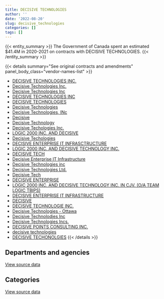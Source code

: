 ```yaml
---
title: DECISIVE TECHNOLOGIES
author: ''
date: '2022-08-20'
slug: decisive_technologies
categories: []
tags: []
---
```


<script src="/rmarkdown-libs/htmlwidgets/htmlwidgets.js"></script>
<link href="/rmarkdown-libs/datatables-css/datatables-crosstalk.css" rel="stylesheet" />
<script src="/rmarkdown-libs/datatables-binding/datatables.js"></script>
<script src="/rmarkdown-libs/jquery/jquery-3.6.0.min.js"></script>
<link href="/rmarkdown-libs/dt-core-bootstrap/css/dataTables.bootstrap.min.css" rel="stylesheet" />
<link href="/rmarkdown-libs/dt-core-bootstrap/css/dataTables.bootstrap.extra.css" rel="stylesheet" />
<script src="/rmarkdown-libs/dt-core-bootstrap/js/jquery.dataTables.min.js"></script>
<script src="/rmarkdown-libs/dt-core-bootstrap/js/dataTables.bootstrap.min.js"></script>
<link href="/rmarkdown-libs/crosstalk/css/crosstalk.min.css" rel="stylesheet" />
<script src="/rmarkdown-libs/crosstalk/js/crosstalk.min.js"></script>
<script src="/rmarkdown-libs/htmlwidgets/htmlwidgets.js"></script>
<link href="/rmarkdown-libs/datatables-css/datatables-crosstalk.css" rel="stylesheet" />
<script src="/rmarkdown-libs/datatables-binding/datatables.js"></script>
<script src="/rmarkdown-libs/jquery/jquery-3.6.0.min.js"></script>
<link href="/rmarkdown-libs/dt-core-bootstrap/css/dataTables.bootstrap.min.css" rel="stylesheet" />
<link href="/rmarkdown-libs/dt-core-bootstrap/css/dataTables.bootstrap.extra.css" rel="stylesheet" />
<script src="/rmarkdown-libs/dt-core-bootstrap/js/jquery.dataTables.min.js"></script>
<script src="/rmarkdown-libs/dt-core-bootstrap/js/dataTables.bootstrap.min.js"></script>
<link href="/rmarkdown-libs/crosstalk/css/crosstalk.min.css" rel="stylesheet" />
<script src="/rmarkdown-libs/crosstalk/js/crosstalk.min.js"></script>

{{< entity_summary >}}
The Government of Canada spent an estimated \$41.4M in 2020-2021 on contracts with DECISIVE TECHNOLOGIES.
{{< /entity_summary >}}

{{< details summary="See original contracts and amendments" panel_body_class="vendor-names-list" >}}
- [DECISIVE TECHNOLOGIES INC.](https://search.open.canada.ca/en/ct/?sort=contract_value_f%20desc&page=1&search_text=%22DECISIVE%20TECHNOLOGIES%20INC.%22)
- [Decisive Technologies Inc.](https://search.open.canada.ca/en/ct/?sort=contract_value_f%20desc&page=1&search_text=%22Decisive%20Technologies%20Inc.%22)
- [Decisive Technologies Inc](https://search.open.canada.ca/en/ct/?sort=contract_value_f%20desc&page=1&search_text=%22Decisive%20Technologies%20Inc%22)
- [DECISIVE TECHNOLOGIES INC](https://search.open.canada.ca/en/ct/?sort=contract_value_f%20desc&page=1&search_text=%22DECISIVE%20TECHNOLOGIES%20INC%22)
- [DECISIVE TECHNOLOGIES](https://search.open.canada.ca/en/ct/?sort=contract_value_f%20desc&page=1&search_text=%22DECISIVE%20TECHNOLOGIES%22)
- [Decisive Technologies](https://search.open.canada.ca/en/ct/?sort=contract_value_f%20desc&page=1&search_text=%22Decisive%20Technologies%22)
- [Decisive Technologies, INc](https://search.open.canada.ca/en/ct/?sort=contract_value_f%20desc&page=1&search_text=%22Decisive%20Technologies%2c%20INc%22)
- [Decisive](https://search.open.canada.ca/en/ct/?sort=contract_value_f%20desc&page=1&search_text=%22Decisive%22)
- [Decisive Technology](https://search.open.canada.ca/en/ct/?sort=contract_value_f%20desc&page=1&search_text=%22Decisive%20Technology%22)
- [Decisive Techologies Inc.](https://search.open.canada.ca/en/ct/?sort=contract_value_f%20desc&page=1&search_text=%22Decisive%20Techologies%20Inc.%22)
- [LOGIC 2000 INC. AND DECISIVE](https://search.open.canada.ca/en/ct/?sort=contract_value_f%20desc&page=1&search_text=%22LOGIC%202000%20INC.%20AND%20DECISIVE%22)
- [Decisive Techologies](https://search.open.canada.ca/en/ct/?sort=contract_value_f%20desc&page=1&search_text=%22Decisive%20Techologies%22)
- [DECISIVE ENTERPRISE IT INFRASCTRUCTURE](https://search.open.canada.ca/en/ct/?sort=contract_value_f%20desc&page=1&search_text=%22DECISIVE%20ENTERPRISE%20IT%20INFRASCTRUCTURE%22)
- [LOGIC 2000 INC. AND DECISIVE TECHNOLOGY INC.](https://search.open.canada.ca/en/ct/?sort=contract_value_f%20desc&page=1&search_text=%22LOGIC%202000%20INC.%20AND%20DECISIVE%20TECHNOLOGY%20INC.%22)
- [DECISIVE TECH](https://search.open.canada.ca/en/ct/?sort=contract_value_f%20desc&page=1&search_text=%22DECISIVE%20TECH%22)
- [Decisive Enterprise IT Infrastructure](https://search.open.canada.ca/en/ct/?sort=contract_value_f%20desc&page=1&search_text=%22Decisive%20Enterprise%20IT%20Infrastructure%22)
- [Decisive Technologies inc](https://search.open.canada.ca/en/ct/?sort=contract_value_f%20desc&page=1&search_text=%22Decisive%20Technologies%20inc%22)
- [Decisive Technologies Ltd.](https://search.open.canada.ca/en/ct/?sort=contract_value_f%20desc&page=1&search_text=%22Decisive%20Technologies%20Ltd.%22)
- [Decisive Tech](https://search.open.canada.ca/en/ct/?sort=contract_value_f%20desc&page=1&search_text=%22Decisive%20Tech%22)
- [DECISIVE ENTERPRISE](https://search.open.canada.ca/en/ct/?sort=contract_value_f%20desc&page=1&search_text=%22DECISIVE%20ENTERPRISE%22)
- [LOGIC 2000 INC. AND DECISIVE TECHNOLOGY INC. IN CJV. (O/A TEAM LOGIC TBIPS)](https://search.open.canada.ca/en/ct/?sort=contract_value_f%20desc&page=1&search_text=%22LOGIC%202000%20INC.%20AND%20DECISIVE%20TECHNOLOGY%20INC.%20IN%20CJV.%20%28O%2fA%20TEAM%20LOGIC%20TBIPS%29%22)
- [DECISIVE ENTERPRISE IT INFRASTRUCTURE](https://search.open.canada.ca/en/ct/?sort=contract_value_f%20desc&page=1&search_text=%22DECISIVE%20ENTERPRISE%20IT%20INFRASTRUCTURE%22)
- [DECISIVE](https://search.open.canada.ca/en/ct/?sort=contract_value_f%20desc&page=1&search_text=%22DECISIVE%22)
- [DECISIVE TECHNOLOGIE INC.](https://search.open.canada.ca/en/ct/?sort=contract_value_f%20desc&page=1&search_text=%22DECISIVE%20TECHNOLOGIE%20INC.%22)
- [Decisive Technologies - Ottawa](https://search.open.canada.ca/en/ct/?sort=contract_value_f%20desc&page=1&search_text=%22Decisive%20Technologies%20-%20Ottawa%22)
- [Decisive Technolodies Inc](https://search.open.canada.ca/en/ct/?sort=contract_value_f%20desc&page=1&search_text=%22Decisive%20Technolodies%20Inc%22)
- [Decisive Technologies Incs.](https://search.open.canada.ca/en/ct/?sort=contract_value_f%20desc&page=1&search_text=%22Decisive%20Technologies%20Incs.%22)
- [DECISIVE POINTS CONSULTING INC.](https://search.open.canada.ca/en/ct/?sort=contract_value_f%20desc&page=1&search_text=%22DECISIVE%20POINTS%20CONSULTING%20INC.%22)
- [decisive technologies](https://search.open.canada.ca/en/ct/?sort=contract_value_f%20desc&page=1&search_text=%22decisive%20technologies%22)
- [DECISIVE TECHONOLGIES](https://search.open.canada.ca/en/ct/?sort=contract_value_f%20desc&page=1&search_text=%22DECISIVE%20TECHONOLGIES%22)
{{< /details >}}

## Departments and agencies

<div id="htmlwidget-1" style="width:100%;height:auto;" class="datatables html-widget"></div>
<script type="application/json" data-for="htmlwidget-1">{"x":{"style":"bootstrap","filter":"none","vertical":false,"data":[["<a href=\"/departments/atssc-scdata/\">Administrative Tribunals Support Service of Canada<\/a>","<a href=\"/departments/ccohs-cchst/\">Canadian Centre for Occupational Health and Safety<\/a>","<a href=\"/departments/cgc-ccg/\">Canadian Grain Commission<\/a>","<a href=\"/departments/cpc-cpp/\">Civilian Review and Complaints Commission for the RCMP<\/a>","<a href=\"/departments/cta-otc/\">Canadian Transportation Agency<\/a>","<a href=\"/departments/dfatd-maecd/\">Global Affairs Canada<\/a>","<a href=\"/departments/dfo-mpo/\">Fisheries and Oceans Canada<\/a>","<a href=\"/departments/dnd-mdn/\">National Defence<\/a>","<a href=\"/departments/ec/\">Environment and Climate Change Canada<\/a>","<a href=\"/departments/esdc-edsc/\">Employment and Social Development Canada<\/a>","<a href=\"/departments/ic/\">Innovation, Science and Economic Development Canada<\/a>","<a href=\"/departments/ijc-cmi/\">International Joint Commission<\/a>","<a href=\"/departments/irb-cisr/\">Immigration and Refugee Board of Canada<\/a>","<a href=\"/departments/mgerc-ceegm/\">Military Grievances External Review Committee<\/a>","<a href=\"/departments/nrc-cnrc/\">National Research Council Canada<\/a>","<a href=\"/departments/nrcan-rncan/\">Natural Resources Canada<\/a>","<a href=\"/departments/pco-bcp/\">Privy Council Office<\/a>","<a href=\"/departments/phac-aspc/\">Public Health Agency of Canada<\/a>","<a href=\"/departments/psic-ispc/\">Office of the Public Sector Integrity Commissioner of Canada<\/a>","<a href=\"/departments/rcmp-grc/\">Royal Canadian Mounted Police<\/a>","<a href=\"/departments/ssc-spc/\">Shared Services Canada<\/a>"],[null,null,null,207004.7,null,271469.12,218893.5,12350240.66,null,null,null,null,null,null,null,null,null,null,null,1288287.61,12631083.6],[null,null,null,59887.74,null,null,null,25159597.5,null,null,null,null,null,null,null,15142,13883.07,4819.75,null,3475848.18,12042727.09],[null,null,62586.72,121215.03,3064.56,null,null,6090640.26,null,11968.9,null,18018.98,219948.23,null,15839.3,null,null,5777.9,null,156124.08,16704056.37],[24147.17,31466.89,73323.43,58870.47,26014.2,null,69947.91,9673733.74,65705.64,null,23893.02,18012.2,null,3463.96,null,null,null,null,169001.59,9470353.61,21708368.37]],"container":"<table class=\"table table-striped table-hover row-border order-column display\">\n  <thead>\n    <tr>\n      <th>Department<\/th>\n      <th>2017-2018<\/th>\n      <th>2018-2019<\/th>\n      <th>2019-2020<\/th>\n      <th>2020-2021<\/th>\n    <\/tr>\n  <\/thead>\n<\/table>","options":{"order":[[4,"desc"]],"pageLength":10,"autoWidth":true,"columnDefs":[{"targets":1,"render":"function(data, type, row, meta) {\n    return type !== 'display' ? data : DTWidget.formatCurrency(data, \"$\", 2, 3, \",\", \".\", true, null);\n  }"},{"targets":2,"render":"function(data, type, row, meta) {\n    return type !== 'display' ? data : DTWidget.formatCurrency(data, \"$\", 2, 3, \",\", \".\", true, null);\n  }"},{"targets":3,"render":"function(data, type, row, meta) {\n    return type !== 'display' ? data : DTWidget.formatCurrency(data, \"$\", 2, 3, \",\", \".\", true, null);\n  }"},{"targets":4,"render":"function(data, type, row, meta) {\n    return type !== 'display' ? data : DTWidget.formatCurrency(data, \"$\", 2, 3, \",\", \".\", true, null);\n  }"},{"width":"16%","targets":[1,2,3,4]},{"className":"dt-right","targets":[1,2,3,4]}],"orderClasses":false}},"evals":["options.columnDefs.0.render","options.columnDefs.1.render","options.columnDefs.2.render","options.columnDefs.3.render"],"jsHooks":[]}</script>
<p class="text-right">
<a href="https://github.com/GoC-Spending/contracts-data/tree/main/data/out/vendors/decisive_technologies/summary_by_fiscal_year_by_department.csv" class="source-data-link btn btn-link">View source data</a>
</p>

## Categories

<div id="htmlwidget-2" style="width:100%;height:auto;" class="datatables html-widget"></div>
<script type="application/json" data-for="htmlwidget-2">{"x":{"style":"bootstrap","filter":"none","vertical":false,"data":[["<a href=\"/categories/1_facilities_and_construction/\">Facilities and construction<\/a>","<a href=\"/categories/10_office_management/\">Office management<\/a>","<a href=\"/categories/11_defence/\">Defence<\/a>","<a href=\"/categories/3_information_technology/\">Information technology<\/a>","<a href=\"/categories/6_industrial_products_and_services/\">Industrial products and services<\/a>"],[33942.45,299356.45,11004051.72,14547263.89,1082364.69],[12710.81,null,25060198.14,15530122.38,168874.02],[null,400776.16,5410524.32,17248935.07,349004.77],[null,2019057.35,9560177.92,29799379.31,37687.62]],"container":"<table class=\"table table-striped table-hover row-border order-column display\">\n  <thead>\n    <tr>\n      <th>Category<\/th>\n      <th>2017-2018<\/th>\n      <th>2018-2019<\/th>\n      <th>2019-2020<\/th>\n      <th>2020-2021<\/th>\n    <\/tr>\n  <\/thead>\n<\/table>","options":{"order":[[4,"desc"]],"dom":"t","pageLength":30,"autoWidth":true,"columnDefs":[{"targets":1,"render":"function(data, type, row, meta) {\n    return type !== 'display' ? data : DTWidget.formatCurrency(data, \"$\", 2, 3, \",\", \".\", true, null);\n  }"},{"targets":2,"render":"function(data, type, row, meta) {\n    return type !== 'display' ? data : DTWidget.formatCurrency(data, \"$\", 2, 3, \",\", \".\", true, null);\n  }"},{"targets":3,"render":"function(data, type, row, meta) {\n    return type !== 'display' ? data : DTWidget.formatCurrency(data, \"$\", 2, 3, \",\", \".\", true, null);\n  }"},{"targets":4,"render":"function(data, type, row, meta) {\n    return type !== 'display' ? data : DTWidget.formatCurrency(data, \"$\", 2, 3, \",\", \".\", true, null);\n  }"},{"width":"16%","targets":[1,2,3,4]},{"className":"dt-right","targets":[1,2,3,4]}],"orderClasses":false,"lengthMenu":[10,25,30,50,100]}},"evals":["options.columnDefs.0.render","options.columnDefs.1.render","options.columnDefs.2.render","options.columnDefs.3.render"],"jsHooks":[]}</script>
<p class="text-right">
<a href="https://github.com/GoC-Spending/contracts-data/tree/main/data/out/vendors/decisive_technologies/summary_by_fiscal_year_by_category.csv" class="source-data-link btn btn-link">View source data</a>
</p>

